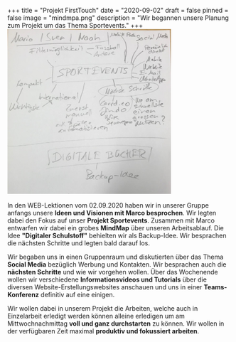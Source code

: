 +++
title = "Projekt FirstTouch"
date = "2020-09-02"
draft = false
pinned = false
image = "mindmpa.png"
description = "Wir begannen unsere Planung zum Projekt um das Thema Sportevents."
+++
![](mindmpa.png)

In den WEB-Lektionen vom 02.09.2020 haben wir in unserer Gruppe anfangs unsere **Ideen und Visionen mit Marco besprochen**. Wir legten dabei den Fokus auf unser **Projekt Sportevents**. Zusammen mit Marco entwarfen wir dabei ein grobes **MindMap** über unseren Arbeitsablauf. Die Idee **"Digitaler Schulstoff"** behielten wir als Backup-Idee. Wir besprachen die nächsten Schritte und legten bald darauf los. 

Wir begaben uns in einen Gruppenraum und diskutierten über das Thema **Social Media** bezüglich Werbung und Kontakten. Wir besprachen auch die **nächsten Schritte** und wie wir vorgehen wollen. Über das Wochenende wollen wir verschiedene **Informationsvideos und Tutorials** über die diversen Website-Erstellungswebsites anschauen und uns in einer **Teams-Konferenz** definitiv auf eine einigen.

Wir wollen dabei in unserem Projekt die Arbeiten, welche auch in Einzelarbeit erledigt werden können alleine erledigen um am Mittwochnachmittag **voll und ganz durchstarten** zu können. Wir wollen in der verfügbaren Zeit maximal **produktiv und fokussiert arbeiten**.